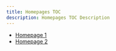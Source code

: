 ```yaml
---
title: Homepages TOC
description: Homepages TOC Description
---
```


- [Homepage 1](homepage1.md)
- [Homepage 2](homepage2.md)
